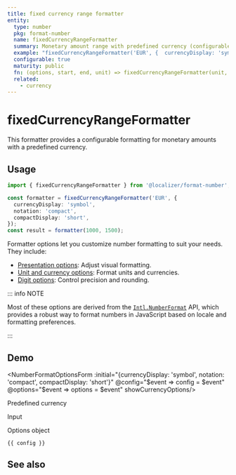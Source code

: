 ```yaml
---
title: fixed currency range formatter
entity:
  type: number
  pkg: format-number
  name: fixedCurrencyRangeFormatter
  summary: Monetary amount range with predefined currency (configurable)
  example: "fixedCurrencyRangeFormatter('EUR', {  currencyDisplay: 'symbol',  notation: 'compact',  compactDisplay: 'short'})(1000, 1500)"
  configurable: true
  maturity: public
  fn: (options, start, end, unit) => fixedCurrencyRangeFormatter(unit, options)(start, end)
  related:
    - currency
---
```


# fixedCurrencyRangeFormatter <Package name="format-number"/>

This formatter provides a configurable formatting for monetary amounts with a predefined currency.

## Usage

```typescript twoslash
import { fixedCurrencyRangeFormatter } from '@localizer/format-number';

const formatter = fixedCurrencyRangeFormatter('EUR', {
  currencyDisplay: 'symbol',
  notation: 'compact',
  compactDisplay: 'short',
});
const result = formatter(1000, 1500);
```

Formatter options let you customize number formatting to suit your needs. They include:

- [Presentation options](./options/presentation-options.md): Adjust visual formatting.
- [Unit and currency options](./options/unit-and-currency-options.md): Format units and currencies.
- [Digit options](./options/digit-options.md): Control precision and rounding.

::: info NOTE

Most of these options are derived from the [`Intl.NumberFormat`](https://developer.mozilla.org/en-US/docs/Web/JavaScript/Reference/Global_Objects/Intl/NumberFormat/NumberFormat) API, which provides a robust way to format numbers in JavaScript based on locale and formatting preferences.

:::

## Demo

<script setup>
  import { ref, computed, watch } from 'vue';
  import { NForm, NFormItem } from 'naive-ui/es/form';
  import { NInputNumber } from 'naive-ui/es/input-number';
  import { NSelect } from 'naive-ui/es/select';
  import { NDivider } from 'naive-ui/es/divider';
  import { NCollapse, NCollapseItem } from 'naive-ui/es/collapse';
  import NumberFormatOptionsForm from './NumberFormatOptionsForm.vue';
  import { currencyName } from '@localizer/format';

  const start = ref(1000);
  const end = ref(1500);
  const config = ref();
  const options = ref({});

  const unit = ref('EUR');

  const unitOptions = Intl.supportedValuesOf('currency').map(currency => ({label: `${currency} - ${currencyName(currency).localize('en-US')}`, value: currency}));

</script>

<EntityDemo :args="[options, start, end, unit]">

<NumberFormatOptionsForm :initial="{currencyDisplay: 'symbol', notation: 'compact', compactDisplay: 'short'}" @config="$event => config = $event" @options="$event => options = $event" showCurrencyOptions/>

<NDivider title-placement="left">Predefined currency</NDivider>
<NFormItem label="Currency"><NSelect filterable v-model:value="unit" :options="unitOptions"/></NFormItem>

<NDivider title-placement="left">Input</NDivider>
<NFormItem label="Range start"><NInputNumber clearable v-model:value="start" /></NFormItem>
<NFormItem label="Range end"><NInputNumber clearable v-model:value="end" /></NFormItem>

<NDivider title-placement="left">Options object</NDivider>

```-vue
{{ config }}
```

</EntityDemo>

## See also

<Entities />
